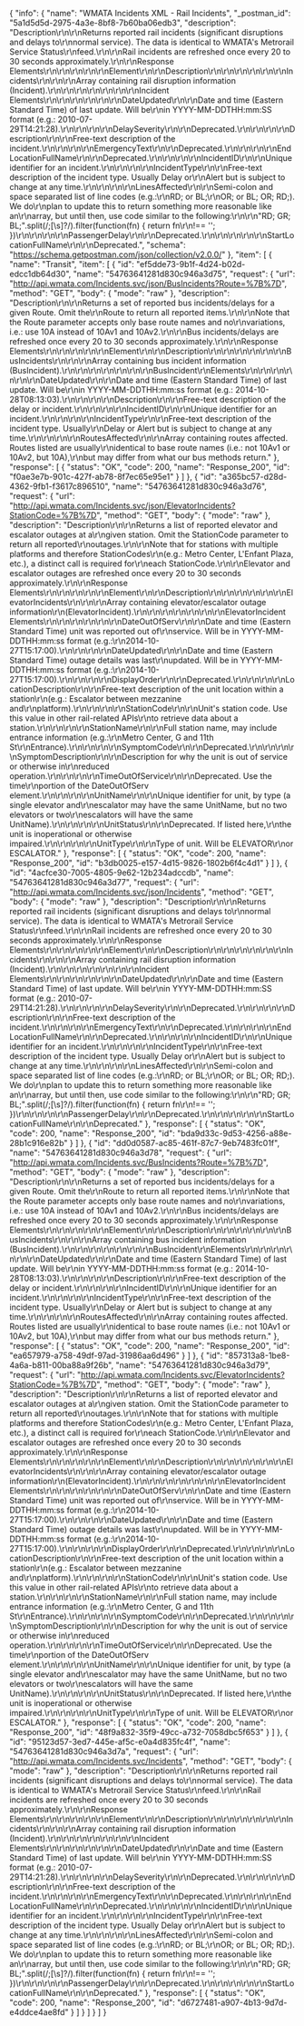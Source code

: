 {
  "info": {
    "name": "WMATA Incidents XML - Rail Incidents",
    "_postman_id": "5a1d5d5d-2975-4a3e-8bf8-7b60ba06edb3",
    "description": "Description\r\n\r\nReturns reported rail incidents (significant disruptions and delays to\r\nnormal service). The data is identical to WMATA's Metrorail Service Status\r\nfeed.\r\n\r\nRail incidents are refreshed once every 20 to 30 seconds approximately.\r\n\r\nResponse Elements\r\n\r\n\r\n\r\n\r\nElement\r\n\r\nDescription\r\n\r\n\r\n\r\n\r\n\r\nIncidents\r\n\r\n\r\nArray containing rail disruption information (Incident).\r\n\r\n\r\n\r\n\r\n\r\n\r\nIncident Elements\r\n\r\n\r\n\r\n\r\n\r\nDateUpdated\r\n\r\nDate and time (Eastern Standard Time) of last update. Will be\r\nin YYYY-MM-DDTHH:mm:SS format (e.g.: 2010-07-29T14:21:28).\r\n\r\n\r\n\r\nDelaySeverity\r\n\r\nDeprecated.\r\n\r\n\r\n\r\nDescription\r\n\r\nFree-text description of the incident.\r\n\r\n\r\n\r\nEmergencyText\r\n\r\nDeprecated.\r\n\r\n\r\n\r\nEndLocationFullName\r\n\r\nDeprecated.\r\n\r\n\r\n\r\nIncidentID\r\n\r\nUnique identifier for an incident.\r\n\r\n\r\n\r\nIncidentType\r\n\r\nFree-text description of the incident type. Usually Delay or\r\nAlert but is subject to change at any time.\r\n\r\n\r\n\r\nLinesAffected\r\n\r\nSemi-colon and space separated list of line codes (e.g.:\r\nRD; or BL;\r\nOR; or BL; OR; RD;). We do\r\nplan to update this to return something more reasonable like an\r\narray, but until then, use code similar to the following:\r\n\r\n\"RD; GR; BL;\".split(/;[\\s]?/).filter(function(fn) { return fn\r\n!== ''; })\r\n\r\n\r\n\r\nPassengerDelay\r\n\r\nDeprecated.\r\n\r\n\r\n\r\n\r\nStartLocationFullName\r\n\r\nDeprecated.",
    "schema": "https://schema.getpostman.com/json/collection/v2.0.0/"
  },
  "item": [
    {
      "name": "Transit",
      "item": [
        {
          "id": "ef5dde73-9b1f-4d24-b02d-edcc1db64d30",
          "name": "54763641281d830c946a3d75",
          "request": {
            "url": "http://api.wmata.com/Incidents.svc/json/BusIncidents?Route=%7B%7D",
            "method": "GET",
            "body": {
              "mode": "raw"
            },
            "description": "Description\r\n\r\nReturns a set of reported bus incidents/delays for a given Route. Omit the\r\nRoute to return all reported items.\r\n\r\nNote that the Route parameter accepts only base route names and no\r\nvariations, i.e.: use 10A instead of 10Av1 and 10Av2.\r\n\r\nBus incidents/delays are refreshed once every 20 to 30 seconds approximately.\r\n\r\nResponse Elements\r\n\r\n\r\n\r\n\r\nElement\r\n\r\nDescription\r\n\r\n\r\n\r\n\r\n\r\nBusIncidents\r\n\r\n\r\nArray containing bus incident information (BusIncident).\r\n\r\n\r\n\r\n\r\n\r\n\r\nBusIncident\r\nElements\r\n\r\n\r\n\r\n\r\n\r\nDateUpdated\r\n\r\nDate and time (Eastern Standard Time) of last update. Will be\r\nin YYYY-MM-DDTHH:mm:ss format (e.g.: 2014-10-28T08:13:03).\r\n\r\n\r\n\r\nDescription\r\n\r\nFree-text description of the delay or incident.\r\n\r\n\r\n\r\nIncidentID\r\n\r\nUnique identifier for an incident.\r\n\r\n\r\n\r\nIncidentType\r\n\r\nFree-text description of the incident type. Usually\r\nDelay or Alert but is subject to change at any time.\r\n\r\n\r\n\r\nRoutesAffected\r\n\r\nArray containing routes affected. Routes listed are usually\r\nidentical to base route names (i.e.: not 10Av1 or 10Av2, but 10A),\r\nbut may differ from what our bus methods return."
          },
          "response": [
            {
              "status": "OK",
              "code": 200,
              "name": "Response_200",
              "id": "f0ae3e7b-901c-427f-ab78-8f7ec65e95e1"
            }
          ]
        },
        {
          "id": "a365bc57-d28d-4362-9fb1-f3617c896510",
          "name": "54763641281d830c946a3d76",
          "request": {
            "url": "http://api.wmata.com/Incidents.svc/json/ElevatorIncidents?StationCode=%7B%7D",
            "method": "GET",
            "body": {
              "mode": "raw"
            },
            "description": "Description\r\n\r\nReturns a list of reported elevator and escalator outages at a\r\ngiven station. Omit the StationCode parameter to return all reported\r\noutages.\r\n\r\nNote that for stations with multiple platforms and therefore StationCodes\r\n(e.g.: Metro Center, L'Enfant Plaza, etc.), a distinct call is required for\r\neach StationCode.\r\n\r\nElevator and escalator outages are refreshed once every 20 to 30 seconds approximately.\r\n\r\nResponse Elements\r\n\r\n\r\n\r\n\r\nElement\r\n\r\nDescription\r\n\r\n\r\n\r\n\r\n\r\nElevatorIncidents\r\n\r\n\r\nArray containing elevator/escalator outage information\r\n(ElevatorIncident).\r\n\r\n\r\n\r\n\r\n\r\n\r\nElevatorIncident Elements\r\n\r\n\r\n\r\n\r\n\r\nDateOutOfServ\r\n\r\nDate and time (Eastern Standard Time) unit was reported out of\r\nservice. Will be in YYYY-MM-DDTHH:mm:ss format (e.g.:\r\n2014-10-27T15:17:00).\r\n\r\n\r\n\r\nDateUpdated\r\n\r\nDate and time (Eastern Standard Time) outage details was last\r\nupdated. Will be in YYYY-MM-DDTHH:mm:ss format (e.g.:\r\n2014-10-27T15:17:00).\r\n\r\n\r\n\r\nDisplayOrder\r\n\r\nDeprecated.\r\n\r\n\r\n\r\nLocationDescription\r\n\r\nFree-text description of the unit location within a station\r\n(e.g.: Escalator between mezzanine and\r\nplatform).\r\n\r\n\r\n\r\nStationCode\r\n\r\nUnit's station code. Use this value in other rail-related APIs\r\nto retrieve data about a station.\r\n\r\n\r\n\r\nStationName\r\n\r\nFull station name, may include entrance information (e.g.:\r\nMetro Center, G and 11th St\r\nEntrance).\r\n\r\n\r\n\r\nSymptomCode\r\n\r\nDeprecated.\r\n\r\n\r\n\r\nSymptomDescription\r\n\r\nDescription for why the unit is out of service or otherwise in\r\nreduced operation.\r\n\r\n\r\n\r\nTimeOutOfService\r\n\r\nDeprecated. Use the time\r\nportion of the DateOutOfServ element.\r\n\r\n\r\n\r\nUnitName\r\n\r\nUnique identifier for unit, by type (a single elevator and\r\nescalator may have the same UnitName, but no two elevators or two\r\nescalators will have the same UnitName).\r\n\r\n\r\n\r\nUnitStatus\r\n\r\nDeprecated. If listed here,\r\nthe unit is inoperational or otherwise impaired.\r\n\r\n\r\n\r\nUnitType\r\n\r\nType of unit. Will be ELEVATOR\r\nor ESCALATOR."
          },
          "response": [
            {
              "status": "OK",
              "code": 200,
              "name": "Response_200",
              "id": "b3db0025-e157-4d15-9826-1802b6f4c4d1"
            }
          ]
        },
        {
          "id": "4acfce30-7005-4805-9e62-12b234adccdb",
          "name": "54763641281d830c946a3d77",
          "request": {
            "url": "http://api.wmata.com/Incidents.svc/json/Incidents",
            "method": "GET",
            "body": {
              "mode": "raw"
            },
            "description": "Description\r\n\r\nReturns reported rail incidents (significant disruptions and delays to\r\nnormal service). The data is identical to WMATA's Metrorail Service Status\r\nfeed.\r\n\r\nRail incidents are refreshed once every 20 to 30 seconds approximately.\r\n\r\nResponse Elements\r\n\r\n\r\n\r\n\r\nElement\r\n\r\nDescription\r\n\r\n\r\n\r\n\r\n\r\nIncidents\r\n\r\n\r\nArray containing rail disruption information (Incident).\r\n\r\n\r\n\r\n\r\n\r\n\r\nIncident Elements\r\n\r\n\r\n\r\n\r\n\r\nDateUpdated\r\n\r\nDate and time (Eastern Standard Time) of last update. Will be\r\nin YYYY-MM-DDTHH:mm:SS format (e.g.: 2010-07-29T14:21:28).\r\n\r\n\r\n\r\nDelaySeverity\r\n\r\nDeprecated.\r\n\r\n\r\n\r\nDescription\r\n\r\nFree-text description of the incident.\r\n\r\n\r\n\r\nEmergencyText\r\n\r\nDeprecated.\r\n\r\n\r\n\r\nEndLocationFullName\r\n\r\nDeprecated.\r\n\r\n\r\n\r\nIncidentID\r\n\r\nUnique identifier for an incident.\r\n\r\n\r\n\r\nIncidentType\r\n\r\nFree-text description of the incident type. Usually Delay or\r\nAlert but is subject to change at any time.\r\n\r\n\r\n\r\nLinesAffected\r\n\r\nSemi-colon and space separated list of line codes (e.g.:\r\nRD; or BL;\r\nOR; or BL; OR; RD;). We do\r\nplan to update this to return something more reasonable like an\r\narray, but until then, use code similar to the following:\r\n\r\n\"RD; GR; BL;\".split(/;[\\s]?/).filter(function(fn) { return fn\r\n!== ''; })\r\n\r\n\r\n\r\nPassengerDelay\r\n\r\nDeprecated.\r\n\r\n\r\n\r\n\r\nStartLocationFullName\r\n\r\nDeprecated."
          },
          "response": [
            {
              "status": "OK",
              "code": 200,
              "name": "Response_200",
              "id": "bda9d33c-9d53-4256-a88e-28b1c916e82b"
            }
          ]
        },
        {
          "id": "dd0d0587-ac85-461f-87c7-9eb7483fc01f",
          "name": "54763641281d830c946a3d78",
          "request": {
            "url": "http://api.wmata.com/Incidents.svc/BusIncidents?Route=%7B%7D",
            "method": "GET",
            "body": {
              "mode": "raw"
            },
            "description": "Description\r\n\r\nReturns a set of reported bus incidents/delays for a given Route. Omit the\r\nRoute to return all reported items.\r\n\r\nNote that the Route parameter accepts only base route names and no\r\nvariations, i.e.: use 10A instead of 10Av1 and 10Av2.\r\n\r\nBus incidents/delays are refreshed once every 20 to 30 seconds approximately.\r\n\r\nResponse Elements\r\n\r\n\r\n\r\n\r\nElement\r\n\r\nDescription\r\n\r\n\r\n\r\n\r\n\r\nBusIncidents\r\n\r\n\r\nArray containing bus incident information (BusIncident).\r\n\r\n\r\n\r\n\r\n\r\n\r\nBusIncident\r\nElements\r\n\r\n\r\n\r\n\r\n\r\nDateUpdated\r\n\r\nDate and time (Eastern Standard Time) of last update. Will be\r\nin YYYY-MM-DDTHH:mm:ss format (e.g.: 2014-10-28T08:13:03).\r\n\r\n\r\n\r\nDescription\r\n\r\nFree-text description of the delay or incident.\r\n\r\n\r\n\r\nIncidentID\r\n\r\nUnique identifier for an incident.\r\n\r\n\r\n\r\nIncidentType\r\n\r\nFree-text description of the incident type. Usually\r\nDelay or Alert but is subject to change at any time.\r\n\r\n\r\n\r\nRoutesAffected\r\n\r\nArray containing routes affected. Routes listed are usually\r\nidentical to base route names (i.e.: not 10Av1 or 10Av2, but 10A),\r\nbut may differ from what our bus methods return."
          },
          "response": [
            {
              "status": "OK",
              "code": 200,
              "name": "Response_200",
              "id": "ea657979-a758-49df-97ad-31986aa6d496"
            }
          ]
        },
        {
          "id": "857313a8-1be8-4a6a-b811-00ba88a9f26b",
          "name": "54763641281d830c946a3d79",
          "request": {
            "url": "http://api.wmata.com/Incidents.svc/ElevatorIncidents?StationCode=%7B%7D",
            "method": "GET",
            "body": {
              "mode": "raw"
            },
            "description": "Description\r\n\r\nReturns a list of reported elevator and escalator outages at a\r\ngiven station. Omit the StationCode parameter to return all reported\r\noutages.\r\n\r\nNote that for stations with multiple platforms and therefore StationCodes\r\n(e.g.: Metro Center, L'Enfant Plaza, etc.), a distinct call is required for\r\neach StationCode.\r\n\r\nElevator and escalator outages are refreshed once every 20 to 30 seconds approximately.\r\n\r\nResponse Elements\r\n\r\n\r\n\r\n\r\nElement\r\n\r\nDescription\r\n\r\n\r\n\r\n\r\n\r\nElevatorIncidents\r\n\r\n\r\nArray containing elevator/escalator outage information\r\n(ElevatorIncident).\r\n\r\n\r\n\r\n\r\n\r\n\r\nElevatorIncident Elements\r\n\r\n\r\n\r\n\r\n\r\nDateOutOfServ\r\n\r\nDate and time (Eastern Standard Time) unit was reported out of\r\nservice. Will be in YYYY-MM-DDTHH:mm:ss format (e.g.:\r\n2014-10-27T15:17:00).\r\n\r\n\r\n\r\nDateUpdated\r\n\r\nDate and time (Eastern Standard Time) outage details was last\r\nupdated. Will be in YYYY-MM-DDTHH:mm:ss format (e.g.:\r\n2014-10-27T15:17:00).\r\n\r\n\r\n\r\nDisplayOrder\r\n\r\nDeprecated.\r\n\r\n\r\n\r\nLocationDescription\r\n\r\nFree-text description of the unit location within a station\r\n(e.g.: Escalator between mezzanine and\r\nplatform).\r\n\r\n\r\n\r\nStationCode\r\n\r\nUnit's station code. Use this value in other rail-related APIs\r\nto retrieve data about a station.\r\n\r\n\r\n\r\nStationName\r\n\r\nFull station name, may include entrance information (e.g.:\r\nMetro Center, G and 11th St\r\nEntrance).\r\n\r\n\r\n\r\nSymptomCode\r\n\r\nDeprecated.\r\n\r\n\r\n\r\nSymptomDescription\r\n\r\nDescription for why the unit is out of service or otherwise in\r\nreduced operation.\r\n\r\n\r\n\r\nTimeOutOfService\r\n\r\nDeprecated. Use the time\r\nportion of the DateOutOfServ element.\r\n\r\n\r\n\r\nUnitName\r\n\r\nUnique identifier for unit, by type (a single elevator and\r\nescalator may have the same UnitName, but no two elevators or two\r\nescalators will have the same UnitName).\r\n\r\n\r\n\r\nUnitStatus\r\n\r\nDeprecated. If listed here,\r\nthe unit is inoperational or otherwise impaired.\r\n\r\n\r\n\r\nUnitType\r\n\r\nType of unit. Will be ELEVATOR\r\nor ESCALATOR."
          },
          "response": [
            {
              "status": "OK",
              "code": 200,
              "name": "Response_200",
              "id": "48f9a832-35f9-49cc-a732-7058dbc5f653"
            }
          ]
        },
        {
          "id": "95123d57-3ed7-445e-af5c-e0a4d835fc4f",
          "name": "54763641281d830c946a3d7a",
          "request": {
            "url": "http://api.wmata.com/Incidents.svc/Incidents",
            "method": "GET",
            "body": {
              "mode": "raw"
            },
            "description": "Description\r\n\r\nReturns reported rail incidents (significant disruptions and delays to\r\nnormal service). The data is identical to WMATA's Metrorail Service Status\r\nfeed.\r\n\r\nRail incidents are refreshed once every 20 to 30 seconds approximately.\r\n\r\nResponse Elements\r\n\r\n\r\n\r\n\r\nElement\r\n\r\nDescription\r\n\r\n\r\n\r\n\r\n\r\nIncidents\r\n\r\n\r\nArray containing rail disruption information (Incident).\r\n\r\n\r\n\r\n\r\n\r\n\r\nIncident Elements\r\n\r\n\r\n\r\n\r\n\r\nDateUpdated\r\n\r\nDate and time (Eastern Standard Time) of last update. Will be\r\nin YYYY-MM-DDTHH:mm:SS format (e.g.: 2010-07-29T14:21:28).\r\n\r\n\r\n\r\nDelaySeverity\r\n\r\nDeprecated.\r\n\r\n\r\n\r\nDescription\r\n\r\nFree-text description of the incident.\r\n\r\n\r\n\r\nEmergencyText\r\n\r\nDeprecated.\r\n\r\n\r\n\r\nEndLocationFullName\r\n\r\nDeprecated.\r\n\r\n\r\n\r\nIncidentID\r\n\r\nUnique identifier for an incident.\r\n\r\n\r\n\r\nIncidentType\r\n\r\nFree-text description of the incident type. Usually Delay or\r\nAlert but is subject to change at any time.\r\n\r\n\r\n\r\nLinesAffected\r\n\r\nSemi-colon and space separated list of line codes (e.g.:\r\nRD; or BL;\r\nOR; or BL; OR; RD;). We do\r\nplan to update this to return something more reasonable like an\r\narray, but until then, use code similar to the following:\r\n\r\n\"RD; GR; BL;\".split(/;[\\s]?/).filter(function(fn) { return fn\r\n!== ''; })\r\n\r\n\r\n\r\nPassengerDelay\r\n\r\nDeprecated.\r\n\r\n\r\n\r\n\r\nStartLocationFullName\r\n\r\nDeprecated."
          },
          "response": [
            {
              "status": "OK",
              "code": 200,
              "name": "Response_200",
              "id": "d6727481-a907-4b13-9d7d-e4ddce4ae8fd"
            }
          ]
        }
      ]
    }
  ]
}